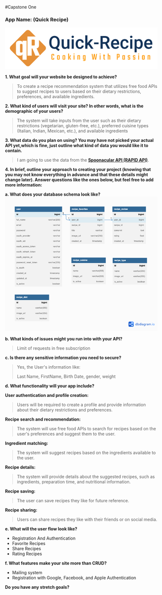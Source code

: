 #Capstone One

### App Name: (Quick Recipe)
![img](/static/images/quick-recipe-logo.png)

**1. What goal will your website be designed to achieve?**

>To create a recipe recommendation system that utilizes free food APIs to suggest recipes to users based on their dietary restrictions, preferences, and available ingredients.


**2. What kind of users will visit your site? In other words, what is the demographic of your users?**

 >   The system will take inputs from the user such as their dietary restrictions (vegetarian, gluten-free, etc.), preferred cuisine types (Italian, Indian, Mexican, etc.), and available ingredients

**3. What data do you plan on using? You may have not picked your actual API yet,which is fine, just outline what kind of data you would like it to contain.**

>I am going to use the data from the **[Spoonacular API (RAPID API)](https://rapidapi.com/spoonacular/api/recipe-food-nutrition)**.


**4. In brief, outline your approach to creating your project (knowing that you may not know everything in advance and that these details might change later). Answer questions like the ones below, but feel free to add more information:**


**a. What does your database schema look like?**
![img](/documentations/database-schema-quick_recipe-white-bg.png)


**b. What kinds of issues might you run into with your API?**

>Limit of requests in free subscription

**c. Is there any sensitive information you need to secure?**

>Yes, the User's information like:
>
>Last Name, FirstName, Birth Date, gender, weight


**d. What functionality will your app include?**

**User authentication and profile creation:** 
>Users will be required to create a profile and provide information about their dietary restrictions and preferences.

**Recipe search and recommendation:** 
>The system will use free food APIs to search for recipes based on the user's preferences and suggest them to the user.

**Ingredient matching:** 
>The system will suggest recipes based on the ingredients available to the user.

**Recipe details:** 
>The system will provide details about the suggested recipes, such as ingredients, preparation time, and nutritional information.

**Recipe saving:** 
>The user can save recipes they like for future reference.

**Recipe sharing:** 
>Users can share recipes they like with their friends or on social media.

**e. What will the user flow look like?**

-	Registration And Authentication
-	Favorite Recipes
-	Share Recipes
-	Rating Recipes


**f. What features make your site more than CRUD?**
      
-	Mailing system 
-	Registration with Google, Facebook, and Apple Authentication



**Do you have any stretch goals?**
